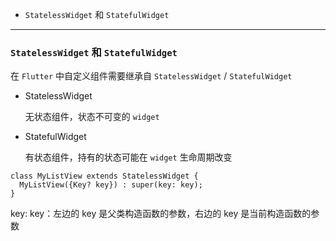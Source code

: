 - `StatelessWidget` 和 `StatefulWidget`

----------

### <span id = "lists">`StatelessWidget` 和 `StatefulWidget`</span>

在 `Flutter` 中自定义组件需要继承自 `StatelessWidget` / `StatefulWidget`

- StatelessWidget

  无状态组件，状态不可变的 `widget`
- StatefulWidget

  有状态组件，持有的状态可能在 `widget` 生命周期改变



```agsl
class MyListView extends StatelessWidget {
  MyListView({Key? key}) : super(key: key);
}
```
key: key：左边的 key 是父类构造函数的参数，右边的 key 是当前构造函数的参数